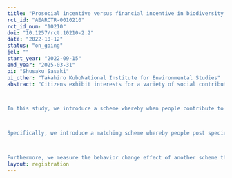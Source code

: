 ```yaml
---
title: "Prosocial incentive versus financial incentive in biodiversity conservation: A field experiment"
rct_id: "AEARCTR-0010210"
rct_id_num: "10210"
doi: "10.1257/rct.10210-2.2"
date: "2022-10-12"
status: "on_going"
jel: ""
start_year: "2022-09-15"
end_year: "2025-03-31"
pi: "Shusaku Sasaki"
pi_other: "Takahiro KuboNational Institute for Environmental Studies"
abstract: "Citizens exhibit interests for a variety of social contribution activities, including biodiversity conservation ones. However, it is difficult for one citizen to participate in multiple activities with the same effort. There are both activities in which they want to directly participate and activities in which they would be satisfied to be indirectly involved.

In this study, we introduce a scheme whereby when people contribute to the activity in which they want to directly participate, another positive action also occurs in the social contribution activity in which they want to be indirectly involved. We experimentally test how much the scheme facilitates the former behavior.

Specifically, we introduce a matching scheme whereby people post species information on a smartphone app related to biodiversity conservation, and monetary donations are made to related activities (e.g., saving endangered species, etc.). We conduct a field experiment with the app users, measure the scheme’s effect on their posting behavior during implementation, and evaluate the lasting impact after the scheme is deactivated. To examine the significance of exposures to species under the pandemic, we also measure spillover effects on physical activities and mental health.

Furthermore, we measure the behavior change effect of another scheme that gives financial rewards for posting species information and investigate which charitable matching or reward matching has a greater behavior change effect. We also examine how the relative relationship depends on the app users’ attributes and perceptions."
layout: registration
---
```


